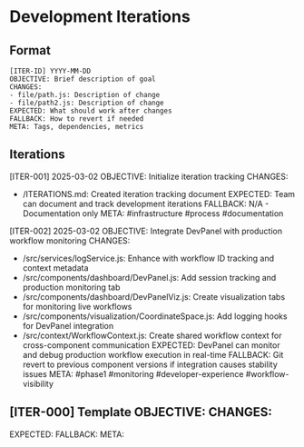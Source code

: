 # Development Iterations

## Format
```
[ITER-ID] YYYY-MM-DD
OBJECTIVE: Brief description of goal
CHANGES:
- file/path.js: Description of change
- file/path2.js: Description of change
EXPECTED: What should work after changes
FALLBACK: How to revert if needed
META: Tags, dependencies, metrics
```

## Iterations

[ITER-001] 2025-03-02
OBJECTIVE: Initialize iteration tracking
CHANGES:
- /ITERATIONS.md: Created iteration tracking document
EXPECTED: Team can document and track development iterations
FALLBACK: N/A - Documentation only
META: #infrastructure #process #documentation

[ITER-002] 2025-03-02
OBJECTIVE: Integrate DevPanel with production workflow monitoring
CHANGES:
- /src/services/logService.js: Enhance with workflow ID tracking and context metadata
- /src/components/dashboard/DevPanel.js: Add session tracking and production monitoring tab
- /src/components/dashboard/DevPanelViz.js: Create visualization tabs for monitoring live workflows
- /src/components/visualization/CoordinateSpace.js: Add logging hooks for DevPanel integration
- /src/context/WorkflowContext.js: Create shared workflow context for cross-component communication
EXPECTED: DevPanel can monitor and debug production workflow execution in real-time
FALLBACK: Git revert to previous component versions if integration causes stability issues
META: #phase1 #monitoring #developer-experience #workflow-visibility

[ITER-000] Template
OBJECTIVE: 
CHANGES:
- 
EXPECTED: 
FALLBACK: 
META: 